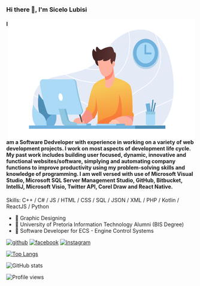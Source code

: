 ### Hi there 👋, I'm Sicelo Lubisi

<img align="right" alt="GIF" src="https://github.com/SiceloLubisi/SiceloLubisi/blob/main/Profile.gif?raw=true" width="500" height="320" />

#### I am a Software Dedveloper with experience in working on a variety of web development projects. I work on most aspects of development life cycle. My past work includes building user focused, dynamic, innovative and functional websites/software, simplying and automating company functions to improve productivity using my problem-solving skills and knowledge of programming. I am well versed with use of Microsoft Visual Studio, Microsoft SQL Server Management Studio, GitHub, Bitbucket, IntelliJ, Microsoft Visio, Twitter API, Corel Draw and React Native. 

Skills: C++ / C# / JS / HTML / CSS / SQL / JSON / XML / PHP / Kotlin / ReactJS / Python

- 🔭 Graphic Designing
- 🔭 University of Pretoria Information Technology Alumni (BIS Degree)
- 🔭 Software Developer for ECS - Engine Control Systems


[<img src='https://cdn.jsdelivr.net/npm/simple-icons@3.0.1/icons/github.svg' alt='github' height='40'>](https://github.com/SiceloLubisi)  [<img src='https://cdn.jsdelivr.net/npm/simple-icons@3.0.1/icons/facebook.svg' alt='facebook' height='40'>](https://www.facebook.com/LubisiSicelo)  [<img src='https://cdn.jsdelivr.net/npm/simple-icons@3.0.1/icons/instagram.svg' alt='instagram' height='40'>](https://www.instagram.com/meglubicy/)  

[![Top Langs](https://github-readme-stats.vercel.app/api/top-langs/?username=SiceloLubisi)](https://github.com/anuraghazra/github-readme-stats)

![GitHub stats](https://github-readme-stats.vercel.app/api?username=SiceloLubisi&show_icons=true)  

![Profile views](https://gpvc.arturio.dev/SiceloLubisi)  
